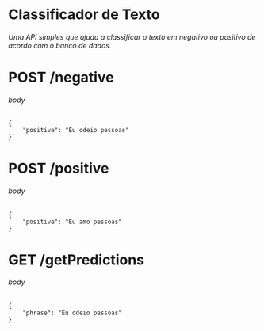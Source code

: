 # Classificador de Texto
###### Uma API simples que ajuda a classificar o texto em negativo ou positivo de acordo com o banco de dados.

# POST /negative
###### body
``` 
{
    "positive": "Eu odeio pessoas"
}
```

# POST /positive
###### body
``` 
{
    "positive": "Eu amo pessoas"
}
```

# GET /getPredictions
###### body
``` 
{
    "phrase": "Eu odeio pessoas"
}
```